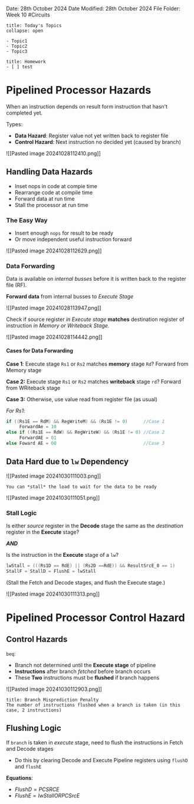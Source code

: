 Date: 28th October 2024
Date Modified: 28th October 2024
File Folder: Week 10
#Circuits

```ad-abstract
title: Today's Topics
collapse: open

- Topic1
- Topic2
- Topic3

```

```ad-note
title: Homework
- [ ] test
```

# Pipelined Processor Hazards

When an instruction depends on result form instruction that hasn’t completed yet.

Types:
- **Data Hazard**: Register value not yet written back to register file
- **Control Hazard**: Next instruction no decided yet (caused by branch)

![[Pasted image 20241028112410.png]]

## Handling Data Hazards

- Inset nops in code at compie time
- Rearrange code at compile time
- Forward data at run time
- Stall the processor at run time

### The Easy Way

- Insert enough `nops` for result to be ready
- Or move independent useful instruction forward

![[Pasted image 20241028112629.png]]

### Data Forwarding

Data is available on *internal busses* before it is written back to the register file (RF).

**Forward data** from internal busses to *Execute Stage*

![[Pasted image 20241028113947.png]]

Check if source register *in Execute stage* **matches** destination register of instruction *in Memory or Writeback Stage.*

![[Pasted image 20241028114442.png]]

#### Cases for Data Forwarding

**Case 1**: Execute stage `Rs1` or `Rs2` matches **memory** stage `Rd`? Forward from Memory stage

**Case 2:** Execute stage `Rs1` or `Rs2` matches **writeback** stage `rd`? Forward from WRiteback stage

**Case 3:** Otherwise, use value read from register file (as usual)

*For Rs1*:
```c
if ((Rs1E == RdM) && RegWriteM) && (Rs1E != 0)      //Case 1
     ForwardAe = 10
else if ((Rs1E == RdW) && RegWriteW) && (Rs1E != 0) //Case 2
     ForwardAE = 01
else Foward AE = 00                                 //Case 3
```

## Data Hard due to `lw` Dependency

![[Pasted image 20241030111003.png]]

```ad-important
You can *stall* the load to wait for the data to be ready
```

![[Pasted image 20241030111051.png]]

### Stall Logic

Is either *source* register in the **Decode** stage the same as the *destination* register in the **Execute** stage?

***AND***

Is the instruction in the **Execute** stage of a `lw`?

```c
lwStall = (((Rs1D == RdE) || (Rs2D ==RdE)) && ResultSrcE_0 == 1)
StallF = StallD = FlushE = lwStall
```

(Stall the Fetch and Decode stages, and flush the Execute stage.)

![[Pasted image 20241030111313.png]]

# Pipelined Processor Control Hazard

## Control Hazards

`beq`:
- Branch not determined until the **Execute stage** of pipeline
- **Instructions** after branch *fetched* before branch occurs
- These **Two** instructions must be **flushed** if branch happens

![[Pasted image 20241030112903.png]]

```ad-danger
title: Branch Misprediction Penalty
The number of instructions flushed when a branch is taken (in this case, 2 instructions)
```

## Flushing Logic

If `branch` is taken in *execute* stage, need to flush the instructions in Fetch and Decode stages
- Do this by clearing Decode and Execute Pipeline registers using `flushD` and `flushE`

**Equations**:
- $FlushD = PCSRCE$
- $FlushE = lwStall OR PCSrcE$

